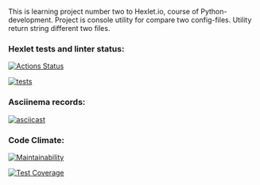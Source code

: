 This is learning project number two to Hexlet.io, course of Python-development.
Project is console utility for compare two config-files.
Utility return string different two files.


### Hexlet tests and linter status:
[![Actions Status](https://github.com/Morozov33/python-project-lvl2/workflows/hexlet-check/badge.svg)](https://github.com/Morozov33/python-project-lvl2/actions)

[![tests](https://github.com/Morozov33/python-project-lvl2/actions/workflows/tests.yml/badge.svg)](https://github.com/Morozov33/python-project-lvl2/actions/workflows/tests.yml)

### Asciinema records:
[![asciicast](https://asciinema.org/a/v9MarSEYu6XMTARDvxsBW6Ceq.svg)](https://asciinema.org/a/v9MarSEYu6XMTARDvxsBW6Ceq)

### Code Climate:
[![Maintainability](https://api.codeclimate.com/v1/badges/a8ea31a2a7c899671b10/maintainability)](https://codeclimate.com/github/Morozov33/python-project-lvl2/maintainability)

[![Test Coverage](https://api.codeclimate.com/v1/badges/a8ea31a2a7c899671b10/test_coverage)](https://codeclimate.com/github/Morozov33/python-project-lvl2/test_coverage)
